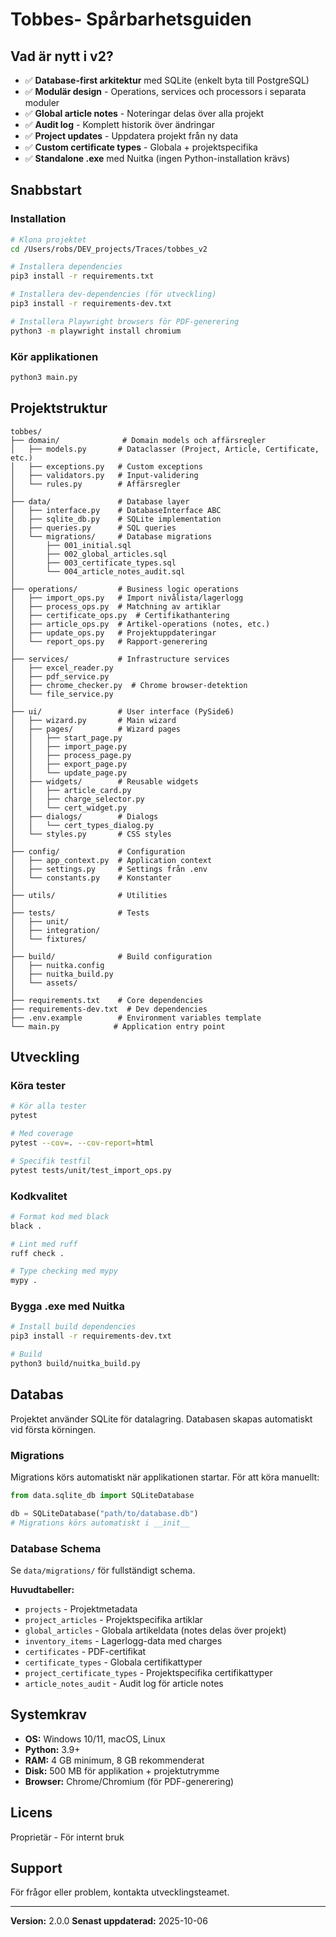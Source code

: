 # Tobbes- Spårbarhetsguiden



## Vad är nytt i v2?

- ✅ **Database-first arkitektur** med SQLite (enkelt byta till PostgreSQL)
- ✅ **Modulär design** - Operations, services och processors i separata moduler
- ✅ **Global article notes** - Noteringar delas över alla projekt
- ✅ **Audit log** - Komplett historik över ändringar
- ✅ **Project updates** - Uppdatera projekt från ny data
- ✅ **Custom certificate types** - Globala + projektspecifika
- ✅ **Standalone .exe** med Nuitka (ingen Python-installation krävs)


## Snabbstart

### Installation

```bash
# Klona projektet
cd /Users/robs/DEV_projects/Traces/tobbes_v2

# Installera dependencies
pip3 install -r requirements.txt

# Installera dev-dependencies (för utveckling)
pip3 install -r requirements-dev.txt

# Installera Playwright browsers för PDF-generering
python3 -m playwright install chromium
```

### Kör applikationen

```bash
python3 main.py
```

## Projektstruktur

```
tobbes/
├── domain/              # Domain models och affärsregler
│   ├── models.py       # Dataclasser (Project, Article, Certificate, etc.)
│   ├── exceptions.py   # Custom exceptions
│   ├── validators.py   # Input-validering
│   └── rules.py        # Affärsregler
│
├── data/               # Database layer
│   ├── interface.py    # DatabaseInterface ABC
│   ├── sqlite_db.py    # SQLite implementation
│   ├── queries.py      # SQL queries
│   └── migrations/     # Database migrations
│       ├── 001_initial.sql
│       ├── 002_global_articles.sql
│       ├── 003_certificate_types.sql
│       └── 004_article_notes_audit.sql
│
├── operations/         # Business logic operations
│   ├── import_ops.py   # Import nivålista/lagerlogg
│   ├── process_ops.py  # Matchning av artiklar
│   ├── certificate_ops.py  # Certifikathantering
│   ├── article_ops.py  # Artikel-operations (notes, etc.)
│   ├── update_ops.py   # Projektuppdateringar
│   └── report_ops.py   # Rapport-generering
│
├── services/           # Infrastructure services
│   ├── excel_reader.py
│   ├── pdf_service.py
│   ├── chrome_checker.py  # Chrome browser-detektion
│   └── file_service.py
│
├── ui/                 # User interface (PySide6)
│   ├── wizard.py       # Main wizard
│   ├── pages/          # Wizard pages
│   │   ├── start_page.py
│   │   ├── import_page.py
│   │   ├── process_page.py
│   │   ├── export_page.py
│   │   └── update_page.py
│   ├── widgets/        # Reusable widgets
│   │   ├── article_card.py
│   │   ├── charge_selector.py
│   │   └── cert_widget.py
│   ├── dialogs/        # Dialogs
│   │   └── cert_types_dialog.py
│   └── styles.py       # CSS styles
│
├── config/             # Configuration
│   ├── app_context.py  # Application context
│   ├── settings.py     # Settings från .env
│   └── constants.py    # Konstanter
│
├── utils/              # Utilities
│
├── tests/              # Tests
│   ├── unit/
│   ├── integration/
│   └── fixtures/
│
├── build/              # Build configuration
│   ├── nuitka.config
│   ├── nuitka_build.py
│   └── assets/
│
├── requirements.txt    # Core dependencies
├── requirements-dev.txt  # Dev dependencies
├── .env.example        # Environment variables template
└── main.py            # Application entry point
```

## Utveckling

### Köra tester

```bash
# Kör alla tester
pytest

# Med coverage
pytest --cov=. --cov-report=html

# Specifik testfil
pytest tests/unit/test_import_ops.py
```

### Kodkvalitet

```bash
# Format kod med black
black .

# Lint med ruff
ruff check .

# Type checking med mypy
mypy .
```

### Bygga .exe med Nuitka

```bash
# Install build dependencies
pip3 install -r requirements-dev.txt

# Build
python3 build/nuitka_build.py
```

## Databas

Projektet använder SQLite för datalagring. Databasen skapas automatiskt vid första körningen.

### Migrations

Migrations körs automatiskt när applikationen startar. För att köra manuellt:

```python
from data.sqlite_db import SQLiteDatabase

db = SQLiteDatabase("path/to/database.db")
# Migrations körs automatiskt i __init__
```

### Database Schema

Se `data/migrations/` för fullständigt schema.

**Huvudtabeller:**
- `projects` - Projektmetadata
- `project_articles` - Projektspecifika artiklar
- `global_articles` - Globala artikeldata (notes delas över projekt)
- `inventory_items` - Lagerlogg-data med charges
- `certificates` - PDF-certifikat
- `certificate_types` - Globala certifikattyper
- `project_certificate_types` - Projektspecifika certifikattyper
- `article_notes_audit` - Audit log för article notes

## Systemkrav

- **OS:** Windows 10/11, macOS, Linux
- **Python:** 3.9+
- **RAM:** 4 GB minimum, 8 GB rekommenderat
- **Disk:** 500 MB för applikation + projektutrymme
- **Browser:** Chrome/Chromium (för PDF-generering)

## Licens

Proprietär - För internt bruk

## Support

För frågor eller problem, kontakta utvecklingsteamet.

---

**Version:** 2.0.0
**Senast uppdaterad:** 2025-10-06
